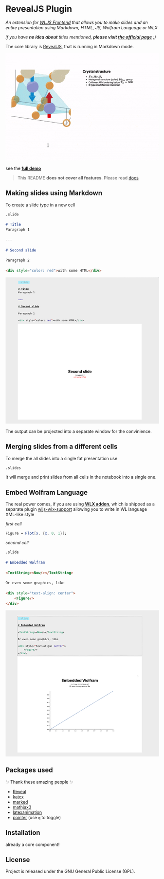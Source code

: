 # RevealJS Plugin
*An extension for [WLJS Frontend](https://github.com/JerryI/wolfram-js-frontend) that allows you to make slides and an entire presentation using Markdown, HTML, JS, Wolfram Language or WLX*


*if you have __no idea about__ titles mentioned, __please visit [the official page](https://github.com/JerryI/wolfram-js-frontend)__ ;)*

The core library is [RevealJS](https://revealjs.com), that is running in Markdown mode.

![](imgs/ezgif.com-optimize-15.gif)

see the [**full demo**](https://youtu.be/7cEYJG7nk7U?si=IzYInhddG66pNUHp)

> This README __does not cover all features__. Please read [docs](https://jerryi.github.io/wljs-docs/)


## Making slides using Markdown

To create a slide type in a new cell

```markdown
.slide

# Title
Paragraph 1

---

# Second slide

Paragraph 2

<div style="color: red">with some HTML</div>
```

![](imgs/Screenshot%202023-09-01%20at%2018.40.15.png)

The output can be projected into a separate window for the convinience. 

## Merging slides from a different cells
To merge the all slides into a single fat presentation use

```markdown
.slides

```
It will merge and print slides from all cells in the notebook into a single one.

## Embed Wolfram Language
The real power comes, if you are using __[WLX addon](https://jerryi.github.io/wljs-docs/wlx)__, which is shipped as a separate plugin [wljs-wlx-support](https://github.com/JerryI/wljs-wlx-support) allowing you to write in WL language XML-like style

*first cell*
```mathematica
Figure = Plot[x, {x, 0, 1}];
```

*second cell*
```markdown
.slide

# Embedded Wolfram

<TextString><Now/></TextString>

Or even some graphics, like

<div style="text-align: center">
    <Figure/>
</div>
```

![](imgs/Screenshot%202023-09-01%20at%2018.41.08.png)



## Packages used

✨ Thank these amazing people  ✨

- [Reveal](https://revealjs.com)
- [katex](https://katex.org/)
- [marked](https://marked.js.org/using_advanced#options)
- [mathjax3](https://www.mathjax.org/)
- [latexanimation](https://github.com/CianLM/reveal-animated-latex) 
- [pointer](https://github.com/burnpiro/reveal-pointer) (use `q` to toggle) 



## Installation
already a core component!

## License
Project is released under the GNU General Public License (GPL).

